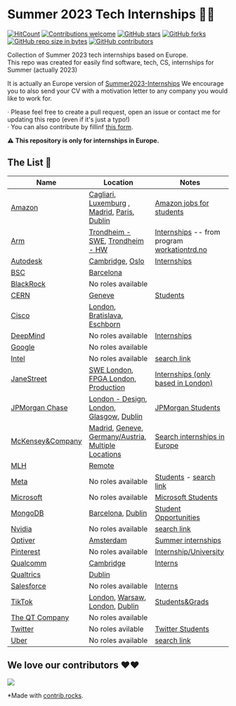 # Summer 2023 Tech Internships 👩‍💻
[![HitCount](https://hits.dwyl.com/miquelt9/miquelt9.svg?style=flat-square&show=unique)](http://hits.dwyl.com/miquelt9/Summer-Europe-Internships)
[![Contributions welcome](https://img.shields.io/badge/contributions-welcome-brightgreen.svg?style=flat&show=unique)](/CONTRIBUTING.md)
[![GitHub stars](https://img.shields.io/github/stars/miquelt9/Summer-Europe-Internships.svg)](https://GitHub.com/miquelt9/Summer-Europe-Internships/stargazers/)
[![GitHub forks](https://img.shields.io/github/forks/miquelt9/Summer-Europe-Internships.svg)](https://GitHub.com/miquelt9/Summer-Europe-Internships/network/)
[![GitHub repo size in bytes](https://img.shields.io/github/repo-size/miquelt9/Summer-Europe-Internships.svg)](https://github.com/miquelt9/Summer-Europe-Internships)
[![GitHub contributors](https://img.shields.io/github/contributors/miquelt9/Summer-Europe-Internships.svg)](https://GitHub.com/miquelt9/Summer-Europe-Internships/graphs/contributors/)

Collection of Summer 2023 tech internships  based on Europe.      
This repo was created for easily find software, tech, CS, internships for Summer (actually 2023)                                                         

It is actually an Europe version of [Summer2023-Internships](https://github.com/pittcsc/Summer2023-Internships)
We encourage you to also send your CV with a motivation letter to any company you would like to work for.

· Please feel free to create a pull request, open an issue or contact me for updating this repo (even if it's just a typo!)                     
· You can also contribute by fillinf [this form](https://forms.gle/cTkmbD8ZWS38ZhwF8).

:warning: **This repository is only for internships in Europe.**

## The List 👔

| Name  |  Location |  Notes |
|---|---|-------------|
| [Amazon](https://www.amazon.jobs/) | [Cagliari](https://www.amazon.jobs/en/jobs/2208430/2023-software-development-engineer-internship), [Luxemburg](https://www.amazon.jobs/en/jobs/2206316/2023-software-development-engineer-internship) , [Madrid](https://www.amazon.jobs/en/jobs/2206047/2023-software-development-engineer-internship), [Paris](https://www.amazon.jobs/en/jobs/2206003/2023-software-development-engineer-internship-h-f), [Dublin](https://www.amazon.jobs/en/jobs/2204369/2023-front-end-engineer-intern) | [Amazon jobs for students](https://www.amazon.jobs/es/teams/internships-for-students) |
| [Arm](https://careers.arm.com/)| [Trondheim - SWE](https://careers.arm.com/job/trondheim/gpu-software-intern/33099/36510927040), [Trondheim - HW](https://careers.arm.com/job/trondheim/gpu-hardware-intern/33099/39560580960) |[Internships](https://careers.arm.com/search-jobs?acm=8097040&alrpm=ALL&ascf=[%7B%22key%22:%22ALL%22,%22value%22:%22%22%7D]) -- from program [workationtrd.no](https://www.workationtrd.no/) |
| [Autodesk](https://www.autodesk.com/careers/overview) | [Cambridge](https://autodesk.wd1.myworkdayjobs.com/en-US/uni/details/Intern--Software-Engineering_22WD63778?q=summer&workerSubType=39f5af07b0c54bc588b1a47788da7f81), [Oslo](https://autodesk.wd1.myworkdayjobs.com/en-US/uni/details/Software-Engineer-Intern---Summer-2023_22WD64069?q=summer&workerSubType=39f5af07b0c54bc588b1a47788da7f81) | [Internships](https://autodesk.wd1.myworkdayjobs.com/en-US/uni/jobs?q=summer&workerSubType=39f5af07b0c54bc588b1a47788da7f81)
| [BSC](https://www.bsc.es/join-us/) | [Barcelona](https://www.bsc.es/join-us/excellence-career-opportunities/bsc-international-summer-hpc-internship-programme) ||
| [BlackRock](https://careers.blackrock.com/) | No roles available ||
| [CERN](https://careers.cern/) | [Geneve](https://jobs.smartrecruiters.com/CERN/743999862723722-cern-summer-student-programme-2023-member-and-non-member-state-) | [Students](https://careers.smartrecruiters.com/CERN/students)|
| [Cisco](https://www.cisco.com/c/en/us/about/careers.html)| [London](https://jobs.cisco.com/jobs/ProjectDetail/Network-Support-Engineer-Intern-Summer-2023-London-Meraki/1385167), [Bratislava](https://jobs.cisco.com/jobs/ProjectDetail/Software-Data-Engineer-Internship-Slido/1384614), [Eschborn](https://jobs.cisco.com/jobs/ProjectDetail/Internship-Cyber-Security-Bachelor-Master-Germany/1386196) ||
| [DeepMind](https://deepmind.com/careers) | No roles available | [Internships](https://deepmind.com/careers/internships)|
| [Google](https://careers.google.com/) | No roles available | |
| [Intel](https://jobs.intel.com/) | No roles available | [search link](https://jobs.intel.com/en/search-jobs?k=summer+internship&l=&orgIds=599) |
| [JaneStreet](https://www.janestreet.com/join-jane-street/overview/) | [SWE London](https://www.janestreet.com/join-jane-street/position/6311301002/), [FPGA London](https://www.janestreet.com/join-jane-street/position/6330321002/), [Production](https://www.janestreet.com/join-jane-street/position/6330082002/) | [Internships (only based in London)](https://www.janestreet.com/join-jane-street/open-roles/?type=internship&location=london&department=software-engineering) |
| [JPMorgan Chase](https://careers.jpmorgan.com/us/en/students/programs) | [London - Design](https://jpmc.fa.oraclecloud.com/hcmUI/CandidateExperience/en/sites/CX_1001/job/210277442), [London](https://jpmc.fa.oraclecloud.com/hcmUI/CandidateExperience/en/sites/CX_1001/job/210277187/?utm_medium=jobshare), [Glasgow](https://jpmc.fa.oraclecloud.com/hcmUI/CandidateExperience/en/sites/CX_1001/job/210277332/?utm_medium=jobshare), [Dublin](https://jpmc.fa.oraclecloud.com/hcmUI/CandidateExperience/en/sites/CX_1001/job/210277425/?utm_medium=jobshare) | [JPMorgan Students](https://careers.jpmorgan.com/us/en/students/programs/software-engineer-summer#careers-section7) |
| [McKensey&Company](https://www.mckinsey.com/careers/home)| [Madrid](https://www.mckinsey.com/careers/search-jobs/jobs/summerintern-datascientist-quantumblack-19286), [Geneve](https://www.mckinsey.com/careers/search-jobs/jobs/intern-digitaltechnology-51626), [Germany/Austria](https://www.mckinsey.com/careers/search-jobs/jobs/fellowintern-mckinseydigital-58527), [Multiple Locations](https://www.mckinsey.com/careers/search-jobs/jobs/fellowintern-20421) | [Search internships in Europe](https://www.mckinsey.com/careers/search-jobs?cities=Vienna&cities=Baku&cities=Brussels&cities=Zagreb&cities=Prague&cities=Copenhagen&cities=Helsinki&countries=France&countries=Germany&cities=Athens&cities=Budapest&cities=Dublin&countries=Italy&countries=Kazakhstan&cities=Luxembourg&cities=Amsterdam&cities=Oslo&countries=Poland&cities=Lisbon&cities=Bucharest&cities=Bratislava&countries=Spain&countries=Sweden&countries=Switzerland&countries=Turkey&cities=Kyiv&cities=London&functions=Technology&query=summer%20intern) |
| [MLH](https://fellowship.mlh.io/) | [Remote](https://fellowship.mlh.io/apply) |  |
| [Meta](https://www.metacareers.com/jobs) | No roles available | [Students](https://www.metacareers.com/careerprograms/students/) - [search link](https://bit.ly/3XU8mvo) |
| [Microsoft](https://careers.microsoft.com/us/en) | No roles available | [Microsoft Students](https://careers.microsoft.com/students/us/en)|
| [MongoDB](https://www.mongodb.com/careers) | [Barcelona](https://www.mongodb.com/careers/jobs/4537648), [Dublin](https://www.mongodb.com/careers/jobs/4537044) | [Student Opportunities](https://www.mongodb.com/careers/departments/college-students) |
| [Nvidia](https://nvidia.wd5.myworkdayjobs.com/NVIDIAExternalCareerSite) | No roles available | [search link](https://nvidia.wd5.myworkdayjobs.com/en-US/NVIDIAExternalCareerSite/jobs?workerSubType=0c40f6bd1d8f10adf6dae42e46d44a17&locationHierarchy1=2fcb99c455831013ea52e9ef1a0032ba&locationHierarchy1=2fcb99c455831013ea52d8783aa0329c&locationHierarchy1=2fcb99c455831013ea52d0e0e4583290&locationHierarchy1=2fcb99c455831013ea52adc65f5d3254&locationHierarchy1=d21cf68980ad0121a67d319db107a200&locationHierarchy1=2fcb99c455831013ea52aa2df70e324e) |
| [Optiver](https://www.optiver.com/working-at-optiver/career-opportunities/) | [Amsterdam](https://optiver.com/working-at-optiver/career-opportunities/6346512002/) | [Summer internships](https://www.optiver.com/internships/)|
| [Pinterest](https://www.pinterestcareers.com/) | No roles available | [Internship/University](https://www.pinterestcareers.com/early-career/internship-university-grad-phd-programs/) |
| [Qualcomm](https://www.qualcomm.com/company/careers) | [Cambridge](https://qualcomm.wd5.myworkdayjobs.com/en-US/External/job/Cambridge-GBR/Intern-engineer--Test-Development--Cambridge_3043919) | [Interns](https://qualcomm.wd5.myworkdayjobs.com/External?workerSubType=c6ccad57afa3017beba88a96f4007c06)
| [Qualtrics](https://www.qualtrics.com/careers/us/en) | [Dublin](https://www.qualtrics.com/careers/us/en/job/4581171/2023-Engineering-Internship-Dublin) | |
| [Salesforce](https://www.salesforce.com/company/careers/) | No roles available | [Interns](https://salesforce.wd1.myworkdayjobs.com/Futureforce_Internships) |
| [TikTok](https://careers.tiktok.com/) | [London](https://careers.tiktok.com/position/7140276012004542750/detail), [Warsaw](https://careers.tiktok.com/position/7139820786924030244/detail), [London](https://careers.tiktok.com/position/7138413101808486693/detail), [Dublin](https://careers.tiktok.com/position/7140276797581674765/detail) | [Students&Grads](https://careers.tiktok.com/position?type=3) |
| [The QT Company](https://the-qt-company.breezy.hr/) | No roles available ||
| [Twitter](https://careers.twitter.com/) | No roles avilable | [Twitter Students](https://careers.twitter.com/en/early-career.html) |
| [Uber](https://www.uber.com/us/en/careers/) | No roles available | [search link](https://www.uber.com/us/en/careers/list/?query=summer%20internship&location=DEU--Berlin&location=DEU--Munich&location=DNK--Aarhus&location=SWE--Stockholm&location=CHE--Zurich&location=CHE--Geneva&location=ITA-Milano-Milan&location=GRC--Athens&location=GBR--London&location=GBR--Birmingham&location=GBR--Brighton&location=GBR--Leeds&location=GBR--Bournemouth&location=FRA--Marseille&location=FRA--Aubervilliers&location=FRA--Paris&location=FRA--Lille&location=ESP--Barcelona&location=ESP--Madrid&location=POL--Krakow&location=POL--Warsaw&location=NLD--Amsterdam&location=IRL--Limerick&location=IRL--Dublin&location=BGR--Sofia&location=HRV--Zagreb&department=University&department=Engineering) |

## We love our contributors ❤️❤️
<a href="https://github.com/miquelt9/Summer-Europe-Internships/graphs/contributors">
  <img src="https://contrib.rocks/image?repo=miquelt9/Summer-Europe-Internships&columns=24&max=480" />
</a>      

*Made with [contrib.rocks](https://contrib.rocks).

